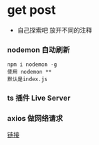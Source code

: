 # get post
 - 自己探索吧 放开不同的注释
### nodemon 自动刷新 
    
    npm i nodemon -g
    使用 nodemon **
    默认是index.js
    
### ts 插件 Live Server
### axios 做网络请求
[链接](https://www.kancloud.cn/yunye/axios/234845)
